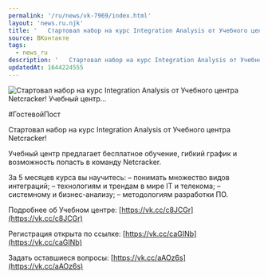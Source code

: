 ```yaml
---
permalink: '/ru/news/vk-7969/index.html'
layout: 'news.ru.njk'
title: '   Стартовал набор на курс Integration Analysis от Учебного центра Netcracker!    Учебный центр…'
source: ВКонтакте
tags:
  - news_ru
description: '   Стартовал набор на курс Integration Analysis от Учебного центра Netcracker!    Учебный центр…'
updatedAt: 1644224555
---
```

![Стартовал набор на курс Integration Analysis от Учебного центра Netcracker! Учебный центр…](https://sun9-41.userapi.com/sun9-78/impg/-th04BkkkwebNwL0QXEbCE1DExxxsnFs4YA-5w/962PD-OQsJ0.jpg?size=510x340&quality=95&sign=878cf018ac60858cd2968f860ecea6f7&c_uniq_tag=XxD_wh2uAho5J702d9vmVFZW4lNt2fXaPD60LgTaN8o&type=album)

#ГостевойПост

Стартовал набор на курс Integration Analysis от Учебного центра Netcracker!

Учебный центр предлагает бесплатное обучение, гибкий график и возможность попасть в команду Netcracker.

За 5 месяцев курса вы научитесь:
– понимать множество видов интеграций;
– технологиям и трендам в мире IT и телекома;
– системному и бизнес-анализу;
– методологиям разработки ПО.

Подробнее об Учебном центре: [https://vk.cc/c8JCGr](https://vk.cc/c8JCGr)

Регистрация открыта по ссылке: [https://vk.cc/caGINb](https://vk.cc/caGINb)

Задать оставшиеся вопросы: [https://vk.cc/aAOz6s](https://vk.cc/aAOz6s)
